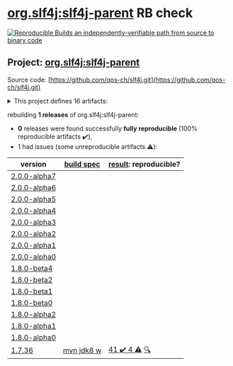 [org.slf4j:slf4j-parent](https://search.maven.org/artifact/org.slf4j/slf4j-parent/) RB check
=======

[![Reproducible Builds](https://reproducible-builds.org/images/logos/rb.svg) an independently-verifiable path from source to binary code](https://reproducible-builds.org/)

## Project: [org.slf4j:slf4j-parent](https://search.maven.org/artifact/org.slf4j/slf4j-parent/)

Source code: [https://github.com/qos-ch/slf4j.git](https://github.com/qos-ch/slf4j.git)

<details><summary>This project defines 16 artifacts:</summary>

* [org.slf4j:integration](https://search.maven.org/artifact/org.slf4j/integration/)
* [org.slf4j:jcl-over-slf4j](https://search.maven.org/artifact/org.slf4j/jcl-over-slf4j/)
* [org.slf4j:jul-to-slf4j](https://search.maven.org/artifact/org.slf4j/jul-to-slf4j/)
* [org.slf4j:log4j-over-slf4j](https://search.maven.org/artifact/org.slf4j/log4j-over-slf4j/)
* [org.slf4j:osgi-over-slf4j](https://search.maven.org/artifact/org.slf4j/osgi-over-slf4j/)
* [org.slf4j:slf4j-android](https://search.maven.org/artifact/org.slf4j/slf4j-android/)
* [org.slf4j:slf4j-api](https://search.maven.org/artifact/org.slf4j/slf4j-api/)
* [org.slf4j:slf4j-ext](https://search.maven.org/artifact/org.slf4j/slf4j-ext/)
* [org.slf4j:slf4j-jcl](https://search.maven.org/artifact/org.slf4j/slf4j-jcl/)
* [org.slf4j:slf4j-jdk14](https://search.maven.org/artifact/org.slf4j/slf4j-jdk14/)
* [org.slf4j:slf4j-log4j12](https://search.maven.org/artifact/org.slf4j/slf4j-log4j12/)
* [org.slf4j:slf4j-migrator](https://search.maven.org/artifact/org.slf4j/slf4j-migrator/)
* [org.slf4j:slf4j-nop](https://search.maven.org/artifact/org.slf4j/slf4j-nop/)
* [org.slf4j:slf4j-parent](https://search.maven.org/artifact/org.slf4j/slf4j-parent/)
* [org.slf4j:slf4j-reload4j](https://search.maven.org/artifact/org.slf4j/slf4j-reload4j/)
* [org.slf4j:slf4j-simple](https://search.maven.org/artifact/org.slf4j/slf4j-simple/)
</details>

rebuilding **1 releases** of org.slf4j:slf4j-parent:
- **0** releases were found successfully **fully reproducible** (100% reproducible artifacts :heavy_check_mark:),
- 1 had issues (some unreproducible artifacts :warning:):

| version | [build spec](BUILDSPEC.md) | [result](https://reproducible-builds.org/docs/jvm/): reproducible? |
| -- | --------- | ------ |
| [2.0.0-alpha7](https://search.maven.org/artifact/org.simplify4u/slf4j-mock/2.0.0-alpha7/pom) | | |
| [2.0.0-alpha6](https://search.maven.org/artifact/org.simplify4u/slf4j-mock/2.0.0-alpha6/pom) | | |
| [2.0.0-alpha5](https://search.maven.org/artifact/org.simplify4u/slf4j-mock/2.0.0-alpha5/pom) | | |
| [2.0.0-alpha4](https://search.maven.org/artifact/org.simplify4u/slf4j-mock/2.0.0-alpha4/pom) | | |
| [2.0.0-alpha3](https://search.maven.org/artifact/org.simplify4u/slf4j-mock/2.0.0-alpha3/pom) | | |
| [2.0.0-alpha2](https://search.maven.org/artifact/org.simplify4u/slf4j-mock/2.0.0-alpha2/pom) | | |
| [2.0.0-alpha1](https://search.maven.org/artifact/org.simplify4u/slf4j-mock/2.0.0-alpha1/pom) | | |
| [2.0.0-alpha0](https://search.maven.org/artifact/org.simplify4u/slf4j-mock/2.0.0-alpha0/pom) | | |
| [1.8.0-beta4](https://search.maven.org/artifact/org.simplify4u/slf4j-mock/1.8.0-beta4/pom) | | |
| [1.8.0-beta2](https://search.maven.org/artifact/org.simplify4u/slf4j-mock/1.8.0-beta2/pom) | | |
| [1.8.0-beta1](https://search.maven.org/artifact/org.simplify4u/slf4j-mock/1.8.0-beta1/pom) | | |
| [1.8.0-beta0](https://search.maven.org/artifact/org.simplify4u/slf4j-mock/1.8.0-beta0/pom) | | |
| [1.8.0-alpha2](https://search.maven.org/artifact/org.simplify4u/slf4j-mock/1.8.0-alpha2/pom) | | |
| [1.8.0-alpha1](https://search.maven.org/artifact/org.simplify4u/slf4j-mock/1.8.0-alpha1/pom) | | |
| [1.8.0-alpha0](https://search.maven.org/artifact/org.simplify4u/slf4j-mock/1.8.0-alpha0/pom) | | |
| [1.7.36](https://search.maven.org/artifact/org.slf4j/slf4j-parent/1.7.36/pom) | [mvn jdk8 w](slf4j-1.7.36.buildspec) | [41 :heavy_check_mark:  4 :warning:](slf4j-parent-1.7.36.buildcompare) [:mag:](slf4j-parent-1.7.36.diffoscope) |
